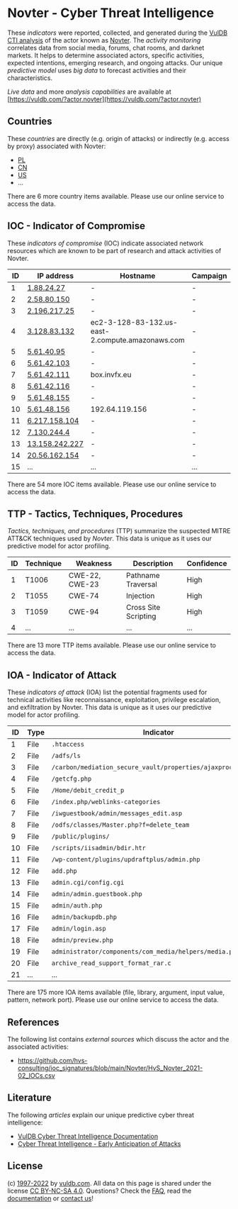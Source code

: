 # Novter - Cyber Threat Intelligence

These _indicators_ were reported, collected, and generated during the [VulDB CTI analysis](https://vuldb.com/?kb.cti) of the actor known as [Novter](https://vuldb.com/?actor.novter). The _activity monitoring_ correlates data from social media, forums, chat rooms, and darknet markets. It helps to determine associated actors, specific activities, expected intentions, emerging research, and ongoing attacks. Our unique _predictive model_ uses _big data_ to forecast activities and their characteristics.

_Live data_ and more _analysis capabilities_ are available at [https://vuldb.com/?actor.novter](https://vuldb.com/?actor.novter)

## Countries

These _countries_ are directly (e.g. origin of attacks) or indirectly (e.g. access by proxy) associated with Novter:

* [PL](https://vuldb.com/?country.pl)
* [CN](https://vuldb.com/?country.cn)
* [US](https://vuldb.com/?country.us)
* ...

There are 6 more country items available. Please use our online service to access the data.

## IOC - Indicator of Compromise

These _indicators of compromise_ (IOC) indicate associated network resources which are known to be part of research and attack activities of Novter.

ID | IP address | Hostname | Campaign | Confidence
-- | ---------- | -------- | -------- | ----------
1 | [1.88.24.27](https://vuldb.com/?ip.1.88.24.27) | - | - | High
2 | [2.58.80.150](https://vuldb.com/?ip.2.58.80.150) | - | - | High
3 | [2.196.217.25](https://vuldb.com/?ip.2.196.217.25) | - | - | High
4 | [3.128.83.132](https://vuldb.com/?ip.3.128.83.132) | ec2-3-128-83-132.us-east-2.compute.amazonaws.com | - | Medium
5 | [5.61.40.95](https://vuldb.com/?ip.5.61.40.95) | - | - | High
6 | [5.61.42.103](https://vuldb.com/?ip.5.61.42.103) | - | - | High
7 | [5.61.42.111](https://vuldb.com/?ip.5.61.42.111) | box.invfx.eu | - | High
8 | [5.61.42.116](https://vuldb.com/?ip.5.61.42.116) | - | - | High
9 | [5.61.48.155](https://vuldb.com/?ip.5.61.48.155) | - | - | High
10 | [5.61.48.156](https://vuldb.com/?ip.5.61.48.156) | 192.64.119.156 | - | High
11 | [6.217.158.104](https://vuldb.com/?ip.6.217.158.104) | - | - | High
12 | [7.130.244.4](https://vuldb.com/?ip.7.130.244.4) | - | - | High
13 | [13.158.242.227](https://vuldb.com/?ip.13.158.242.227) | - | - | High
14 | [20.56.162.154](https://vuldb.com/?ip.20.56.162.154) | - | - | High
15 | ... | ... | ... | ...

There are 54 more IOC items available. Please use our online service to access the data.

## TTP - Tactics, Techniques, Procedures

_Tactics, techniques, and procedures_ (TTP) summarize the suspected MITRE ATT&CK techniques used by _Novter_. This data is unique as it uses our predictive model for actor profiling.

ID | Technique | Weakness | Description | Confidence
-- | --------- | -------- | ----------- | ----------
1 | T1006 | CWE-22, CWE-23 | Pathname Traversal | High
2 | T1055 | CWE-74 | Injection | High
3 | T1059 | CWE-94 | Cross Site Scripting | High
4 | ... | ... | ... | ...

There are 13 more TTP items available. Please use our online service to access the data.

## IOA - Indicator of Attack

These _indicators of attack_ (IOA) list the potential fragments used for technical activities like reconnaissance, exploitation, privilege escalation, and exfiltration by Novter. This data is unique as it uses our predictive model for actor profiling.

ID | Type | Indicator | Confidence
-- | ---- | --------- | ----------
1 | File | `.htaccess` | Medium
2 | File | `/adfs/ls` | Medium
3 | File | `/carbon/mediation_secure_vault/properties/ajaxprocessor.jsp` | High
4 | File | `/getcfg.php` | Medium
5 | File | `/Home/debit_credit_p` | High
6 | File | `/index.php/weblinks-categories` | High
7 | File | `/iwguestbook/admin/messages_edit.asp` | High
8 | File | `/odfs/classes/Master.php?f=delete_team` | High
9 | File | `/public/plugins/` | High
10 | File | `/scripts/iisadmin/bdir.htr` | High
11 | File | `/wp-content/plugins/updraftplus/admin.php` | High
12 | File | `add.php` | Low
13 | File | `admin.cgi/config.cgi` | High
14 | File | `admin/admin.guestbook.php` | High
15 | File | `admin/auth.php` | High
16 | File | `admin/backupdb.php` | High
17 | File | `admin/login.asp` | High
18 | File | `admin/preview.php` | High
19 | File | `administrator/components/com_media/helpers/media.php` | High
20 | File | `archive_read_support_format_rar.c` | High
21 | ... | ... | ...

There are 175 more IOA items available (file, library, argument, input value, pattern, network port). Please use our online service to access the data.

## References

The following list contains _external sources_ which discuss the actor and the associated activities:

* https://github.com/hvs-consulting/ioc_signatures/blob/main/Novter/HvS_Novter_2021-02_IOCs.csv

## Literature

The following _articles_ explain our unique predictive cyber threat intelligence:

* [VulDB Cyber Threat Intelligence Documentation](https://vuldb.com/?kb.cti)
* [Cyber Threat Intelligence - Early Anticipation of Attacks](https://www.scip.ch/en/?labs.20201022)

## License

(c) [1997-2022](https://vuldb.com/?kb.changelog) by [vuldb.com](https://vuldb.com/?kb.about). All data on this page is shared under the license [CC BY-NC-SA 4.0](https://creativecommons.org/licenses/by-nc-sa/4.0/). Questions? Check the [FAQ](https://vuldb.com/?kb.faq), read the [documentation](https://vuldb.com/?kb) or [contact us](https://vuldb.com/?contact)!

